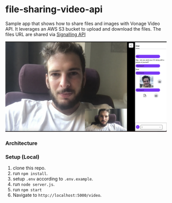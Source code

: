 # file-sharing-video-api

Sample app that shows how to share files and images with Vonage Video API. It leverages an AWS S3 bucket to upload and download the files. The files URL are shared via [Signalling API](https://tokbox.com/developer/guides/signaling/js/)

![Main](https://github.com/nexmo-se/file-sharing-video-api/blob/main/images/sample_file_sharing.png?raw=true)

### Architecture

### Setup (Local)

1. clone this repo.
2. run `npm install`.
3. setup `.env` according to `.env.example`.
4. run `node server.js`.
5. run `npm start`
6. Navigate to `http://localhost:5000/video`.
